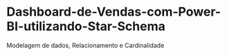 # Dashboard-de-Vendas-com-Power-BI-utilizando-Star-Schema
Modelagem de dados, Relacionamento e Cardinalidade
